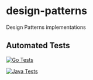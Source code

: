 # design-patterns

Design Patterns implementations

## Automated Tests

[![Go Tests](https://github.com/giovannymassuia/design-patterns/actions/workflows/go.yml/badge.svg?branch=main)](https://github.com/giovannymassuia/design-patterns/actions/workflows/go.yml)

[![Java Tests](https://github.com/giovannymassuia/design-patterns/actions/workflows/java.yml/badge.svg?branch=main)](https://github.com/giovannymassuia/design-patterns/actions/workflows/java.yml)
